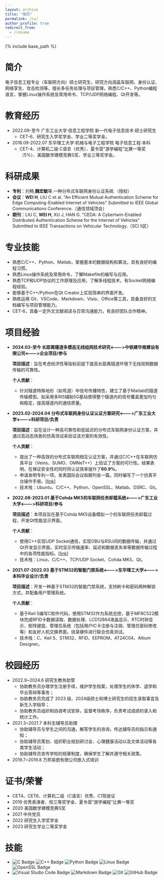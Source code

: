 ```yaml
---
layout: archive
title: "简历"
permalink: /cv/
author_profile: true
redirect_from:
  - /resume
---
```


{% include base_path %}

简介
======
电子信息工程专业（车联网方向）硕士研究生，研究方向涵盖车联网、身份认证、网络孪生、攻击检测等，擅长多任务处理与项目管理，熟悉C/C++、Python编程语言，掌握Linux操作系统及常用命令、TCP/UDP网络编程、Qt开发等。


教育经历
======
* 2022.09-至今  广东工业大学·信息工程学院  新一代电子信息技术·硕士研究生
  * CET-6、研究生入学奖学金、学业二等奖学金。
* 2018.09-2022.07  东华理工大学·机械与电子工程学院  电子信息工程·本科
  * CET-4、计算机二级·C语言（优秀）、夏令营“游学编程”比赛一等奖（5\%）、美国数学建模竞赛S奖、学业三等奖学金。

科研成果
======
* **专利**：刘畅,**魏宏敏**等.一种分布式车联网身份认证系统.（授权）
* **会议**：**WEI H**, LIU C et al. "An Efficient Mutual Authentication Scheme for Edge Computing-Enabled Internet of Vehicles" Submitted to IEEE Global Communications Conference.（通信领域顶会）
* **期刊**：LIU C, **WEI H**, XU J, HAN G. "CEDA: A Cybertwin-Enabled Distributed Authentication Scheme for the Internet of Vehicles" Submitted to IEEE Transactions on Vehicular Technology.（SCI II区）


专业技能
======
- 熟悉C/C++、Python、Matlab，掌握基本的数据结构和算法，具有良好的编程习惯。
- 熟悉Linux操作系统及常用命令，了解Makefile的编写与应用。
- 熟悉TCP和UDP协议的工作原理及应用，了解多线程技术，有Socket网络编程经验。
- 能够基于C++/Python在Qt Creator上实现简单的界面开发。
- 熟练运用 Git、VSCode、Markdown、Visio、Office等工具，具备良好的文档编写与项目管理能力。
- CET-6，具备一定外文文献阅读与日常沟通能力，有良好团队合作精神。


项目经验
======
* **2024.03-至今 长距离隧道多模态无线组网技术研究<--->中铁建华南建设有限公司<--->企业项目/参与**
  
  **项目描述**：旨在考虑经济性等指标前提下提高长距离隧道环境下无线视频数据传输的可靠性。

  **个人贡献**：
  - 针对隧道特殊地形（如弯道）中信号传播特性，建立了基于Matlab的隧道传输模型。拟采用多RIS辅助5G基站使得整个隧道内的信号覆盖更加均匀和稳定，提高隧道内的通信质量。

* **2023.02-2024.04  分布式车联网身份认证认证方案研究<--->广东工业大学<--->科研项目/负责**
  
  **项目描述**：旨在设计一种高可靠性和低延迟的分布式车联网身份认证方案，并通过高动态场景的仿真测试来验证该方案的有效性。
  
  **个人贡献**：
  - 提出了一种高效的分布式车联网相互认证方案，并通过C/C++在车联网仿真平台（Veins、SUMO、OMNeT++）上验证了方案的可行性。结果表明，在保证安全性的同时将认证效率提升了**60.9\%**。
  - 申请发明专利一项，发表国际会议和期刊各一篇。同时编写了一个仿真平台操作手册。[[link]](https://github.com/Internet-of-Vehicles-Code/Veins_SUMO_OMNeTpp)
  - 技术栈：Ubuntu、C/C++、Python、OpenSSL、Matlab、DSRC、Git。

* **2022.08-2023.01 基于Cohda MK5的车联网任务卸载系统<--->广东工业大学<--->科研项目/参与**
  
  **项目描述**：本项目旨在基于Cohda MK5设备模拟一个的车联网任务卸载过程，开发Qt性能显示界面。
  
  **个人贡献**：
  - 使用C++实现UDP Socket通信，实现OBU与RSU间的数据传输，并通过Qt开发显示界面，实时显示传输速率、延迟和数据丢失率等数据传输过程中的各项性能指标。[[link]](https://github.com/Xiaokaaa/Qt_ICT)
  - 技术栈：Linux、C/C++、TCP/UDP Socket、Cohda MK5、Qt。

* **2021.07-2022.03 基于STM32的智能门禁系统<--->东华理工大学<--->本科毕业设计/负责**
  
  **项目描述**：开发一种基于STM32的智能门禁系统，支持刷卡和密码两种解锁方式，并配备用户管理系统。
  
  **个人贡献**：
  - 基于Keil 5编写C软件代码，使用STM32作为系统总控，基于MFRC522模块完成RFID卡数据读取、数据处理、LCD12864液晶显示、RTC时钟显示、矩阵键盘、管理员系统（包括用户IC卡注册与注销、管理员密码修改等）和友好人机交换界面，烧录硬件进行联合仿真测试。
  - 技术栈：C、Keil 5、STM32、RFID、EEPROM、AT24C04、Altium Designer。


校园经历
======
* 2022.9~2024.6  研究生教务助管
  * 协助教务员办理学生注册手续，维护学生档案，处理学生的休学、退学和毕业答辩等事务；
  * 协助教务员完成了 2023 级、2024级硕士和博士研究生的招生录取事宜及新生入学指导；
  * 协助教务员组织和协调考试安排，监督考场秩序，负责考试成绩的录入和统计工作。
* 2021.3~2021.7  本科生辅导员助理
  * 协助辅导员与学生之间的沟通，解答学生的咨询，传达辅导员的指示和通知；
  * 协助辅导员策划、组织职业规划研讨会、心理健康活动以及文体活动等各类学生活动；
  * 协助辅导员宣传学校的规章制度，确保学生了解并遵守相关政策。
* 2019.7~2019.8  万邦易嵌有限公司嵌入式培训


证书/荣誉
======
* CET4、CET6、计算机二级（C语言）优秀、C1驾驶证
* 2019 优秀表演者、校三等奖学金、夏令营“游学编程”比赛一等奖
* 2020 美国数学建模竞赛S奖 
* 2021 中共党员
* 2022 研究生入学奖学金
* 2023 研究生学业二等奖学金

技能
======
* ![C Badge](https://img.shields.io/badge/C-A8B9CC?logo=c&logoColor=fff&style=flat) ![C++ Badge](https://img.shields.io/badge/C%2B%2B-00599C?logo=cplusplus&logoColor=fff&style=flat) ![Python Badge](https://img.shields.io/badge/Python-3776AB?logo=python&logoColor=fff&style=flat) ![Linux Badge](https://img.shields.io/badge/Linux-FCC624?logo=linux&logoColor=000&style=flat) ![OpenSSL Badge](https://img.shields.io/badge/OpenSSL-721412?logo=openssl&style=flar)
* ![Visual Studio Code Badge](https://img.shields.io/badge/Visual%20Studio%20Code-007ACC?logo=visualstudiocode&logoColor=fff&style=flat) ![Markdown Badge](https://img.shields.io/badge/Markdown-3776AB?logo=markdown&logoColor=fff&style=flat) ![Git](https://img.shields.io/badge/-Git-000000?logo=git&logoColor=FF7043) ![GitHub Badge](https://img.shields.io/badge/GitHub-181717?logo=github&logoColor=fff&style=flat) 



